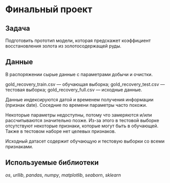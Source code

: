 # Финальный проект

## Задача

Подготовить прототип модели, которая предскажет коэффициент восстановления золота из золотосодержащей руды.

## Данные

В распоряжении сырые данные с параметрами добычи и очистки.

gold_recovery_train.csv — обучающая выборка;
gold_recovery_test.csv — тестовая выборка;
gold_recovery_full.csv — исходные данные.

Данные индексируются датой и временем получения информации (признак date). Соседние по времени параметры часто похожи.

Некоторые параметры недоступны, потому что замеряются и/или рассчитываются значительно позже. Из-за этого в тестовой выборке отсутствуют некоторые признаки, которые могут быть в обучающей. Также в тестовом наборе нет целевых признаков.

Исходный датасет содержит обучающую и тестовую выборки со всеми признаками.

## Используемые библиотеки
*os*, *urllib*, *pandas*, *numpy*, *matplotlib*, *seaborn*, *sklearn*
